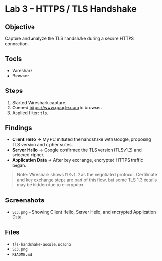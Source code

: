 # Lab 3 – HTTPS / TLS Handshake

##  Objective
Capture and analyze the TLS handshake during a secure HTTPS connection.

## Tools
- Wireshark
- Browser

##  Steps
1. Started Wireshark capture.
2. Opened https://www.google.com in browser.
3. Applied filter: `tls`.

##  Findings
- **Client Hello** → My PC initiated the handshake with Google, proposing TLS version and cipher suites.
- **Server Hello** → Google confirmed the TLS version (TLSv1.2) and selected cipher.
- **Application Data** → After key exchange, encrypted HTTPS traffic began.

> Note: Wireshark shows `TLSv1.2` as the negotiated protocol. Certificate and key exchange steps are part of this flow, but some TLS 1.3 details may be hidden due to encryption.

##  Screenshots
- `SS3.png` – Showing Client Hello, Server Hello, and encrypted Application Data.

## Files
- `tls-handshake-google.pcapng`
- `SS3.png`
- `README.md`

